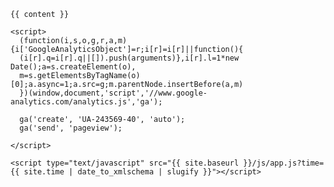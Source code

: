 <!DOCTYPE HTML>
<html>
  <head>
    <meta charset="utf-8" />
    <title>{{ site.title }}</title>
    <meta name="description" content="{% if page.excerpt %}{{ page.excerpt | strip_html | strip_newlines | truncate: 160 | escape_once }}{% else %}{{ site.description }}{% endif %}">
    <meta name="viewport" content="width=device-width, initial-scale=1">
    <link rel="stylesheet" href="{{ site.baseurl }}/style/app.css?time={{ site.time | date_to_xmlschema | slugify }}">
    <link rel="icon" type="image/png" href="/images/favicon.png">
    <meta property="og:title" content="{% if page.title %}{{ page.title }}{% else %}{{ site.name }}{% endif %}">
    <meta property="og:type" content="{% if page.date %}article{% else %}website{% endif %}">
    <meta property="og:url" content="{{ page.url | replace:'/index.html','/' | prepend: site.baseurl | prepend: site.url }}">
    <meta property="og:image" content="{% if page.featured_image %}{{ page.featured_image | prepend: site.baseurl | prepend: site.url }}{% else %}{{ site.logo | prepend: site.baseurl | prepend: site.url }}{% endif %}">
    <meta property="og:description" content="{% if page.excerpt %}{{ page.excerpt | strip_html | strip_newlines | truncate: 160 | escape_once }}{% else %}{{ site.description }}{% endif %}">
    <meta property="og:site_name" content="{{ site.name }}">
    <meta property="og:locale" content="{{ site.locale }}">
  </head>
  <body>

    {{ content }}

    <script>
      (function(i,s,o,g,r,a,m){i['GoogleAnalyticsObject']=r;i[r]=i[r]||function(){
      (i[r].q=i[r].q||[]).push(arguments)},i[r].l=1*new Date();a=s.createElement(o),
      m=s.getElementsByTagName(o)[0];a.async=1;a.src=g;m.parentNode.insertBefore(a,m)
      })(window,document,'script','//www.google-analytics.com/analytics.js','ga');

      ga('create', 'UA-243569-40', 'auto');
      ga('send', 'pageview');

    </script>

    <script type="text/javascript" src="{{ site.baseurl }}/js/app.js?time={{ site.time | date_to_xmlschema | slugify }}"></script>
  </body>
</html>
